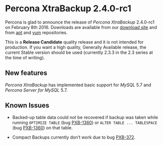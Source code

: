 # Percona XtraBackup 2.4.0-rc1

Percona is glad to announce the release of *Percona XtraBackup* 2.4.0-rc1 on
February 8th 2016. Downloads are available from our [download site](http://www.percona.com/downloads/XtraBackup/) and from [apt](../../installation/apt_repo.md#apt-repo)
and [yum](../../installation/yum_repo.md#yum-repo) repositories.

This is a **Release Candidate** quality release and it is not intended for
production. If you want a high quality, Generally Available release, the
current Stable version should be used (currently 2.3.3 in the 2.3 series at the
time of writing).

## New features

*Percona XtraBackup* has implemented basic support for *MySQL* 5.7 and *Percona Server for MySQL* 5.7.

## Known Issues

* Backed-up table data could not be recovered if backup was taken while running
`OPTIMIZE TABLE` (bug [PXB-1360](https://jira.percona.com/browse/PXB-1360)) or `ALTER TABLE ... TABLESPACE` (bug
[PXB-1360](https://jira.percona.com/browse/PXB-1360)) on that table.

* Compact Backups currently don’t work due to bug [PXB-372](https://jira.percona.com/browse/PXB-372).
